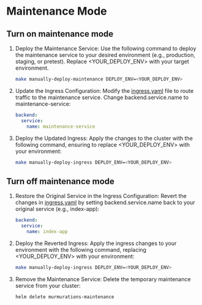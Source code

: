 # Maintenance Mode

## Turn on maintenance mode

1. Deploy the Maintenance Service: Use the following command to deploy the maintenance service to your desired environment (e.g., production, staging, or pretest). Replace <YOUR_DEPLOY_ENV> with your target environment.

    ```bash
    make manually-deploy-maintenance DEPLOY_ENV=<YOUR_DEPLOY_ENV>
    ```

2. Update the Ingress Configuration: Modify the [ingress.yaml](./charts/murmurations/charts/ingress/templates/ingress/ingress.yaml) file to route traffic to the maintenance service. Change backend.service.name to maintenance-service:

   ```yaml
   backend:
     service:
       name: maintenance-service
   ```

3. Deploy the Updated Ingress: Apply the changes to the cluster with the following command, ensuring to replace <YOUR_DEPLOY_ENV> with your environment:

    ```bash
    make manually-deploy-ingress DEPLOY_ENV=<YOUR_DEPLOY_ENV>
    ```

## Turn off maintenance mode

1. Restore the Original Service in the Ingress Configuration: Revert the changes in [ingress.yaml](./charts/murmurations/charts/ingress/templates/ingress/ingress.yaml) by setting backend.service.name back to your original service (e.g., index-app):

   ```yaml
   backend:
     service:
       name: index-app
   ```

2. Deploy the Reverted Ingress: Apply the ingress changes to your environment with the following command, replacing <YOUR_DEPLOY_ENV> with your environment:

    ```bash
    make manually-deploy-ingress DEPLOY_ENV=<YOUR_DEPLOY_ENV>
    ```

3. Remove the Maintenance Service: Delete the temporary maintenance service from your cluster:

    ```bash
    helm delete murmurations-maintenance
    ```
